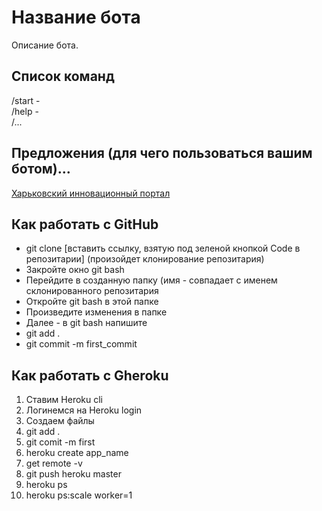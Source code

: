 # Название бота
Описание бота.

## Список команд
/start -  
/help -  
/...  

## Предложения (для чего пользоваться вашим ботом)...

<a href = "https://innovations.kh.ua/">Харьковский инновационный портал</a>

## Как работать с GitHub
* git clone [вставить ссылку, взятую под зеленой кнопкой Code в репозитарии]    (произойдет клонирование репозитария)
* Закройте окно git bash
* Перейдите в созданную папку (имя - совпадает с именем склонированного репозитария
* Откройте git bash в этой папке
* Произведите изменения в папке
* Далее - в git bash напишите
* git add .
* git commit -m first_commit
## Как работать с Gheroku
1. Ставим Heroku cli
2. Логинемся на Heroku login
3. Создаем файлы 
4. git add .
5. git comit -m first 
6. heroku create app_name
7. get remote -v
8. git push heroku master
9. heroku ps
10. heroku ps:scale worker=1